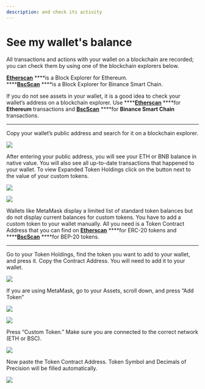 ```yaml
---
description: and check its activity
---
```


# See my wallet's balance

All transactions and actions with your wallet on a blockchain are recorded; you can check them by using one of the blockchain explorers below. 

[**Etherscan**](https://etherscan.io/) ****is a Block Explorer for Ethereum.   
****[**BscScan**](https://bscscan.com/) ****is a Block Explorer for Binance Smart Chain.

If you do not see assets in your wallet, it is a good idea to check your wallet’s address on a blockchain explorer. Use ****[**Etherscan**](https://etherscan.io/) ****for **Ethereum** transactions and [**BscScan**](https://bscscan.com/) ****for **Binance Smart Chain** transactions.    
****

Copy your wallet’s public address and search for it on a blockchain explorer.

![](https://lh6.googleusercontent.com/DFjAF5z2RkQJx7JiiOY6N4MeAqkXHOpU0qXiy36O4qbpeN2a-JUcp4P4WIIIE3RdRoIFPa-zRrS9zWAQu3FMGbTFDm5DUZTcE2jWpY-uxa2UowOcsS9V1VBFc8R-d3wzcpCLMvfV)



After entering your public address, you will see your ETH or BNB balance in native value. You will also see all up-to-date transactions that happened to your wallet. To view Expanded Token Holdings click on the button next to the value of your custom tokens.

![](https://lh4.googleusercontent.com/PKB7PYJUdYn92Xh1fwojSkvhuaBimjqXX_3KOGnCl1CEuuQfeozqSABTSx4shSfYtWij4b2HdowuN6HKJwg3uTOU5d2AKdx8zYjnd3IGh_7nRSNOPe1x11Hsn0kF7p2thXZaI6nz)

![](https://lh3.googleusercontent.com/h_eKc4zW7Oa7zBjY0VrVG0Zk1TB-O3oSDt32ylroDAnHe9pOXaMuD9LNn807VNb8nmlOKIV3rVaqmPsK7BIMU9C8jDvzbltCyuHjH1LqhKakbSopFMhVibkxOTK3QEHwJGjkhPoT)



Wallets like MetaMask display a limited list of standard token balances but do not display current balances for custom tokens. You have to add a custom token to your wallet manually. All you need is a Token Contract Address that you can find on [**Etherscan**](https://etherscan.io/) ****for ERC-20 tokens and ****[**BscScan**](https://bscscan.com/) ****for BEP-20 tokens.   
****

Go to your Token Holdings, find the token you want to add to your wallet, and press it. Copy the Contract Address. You will need to add it to your wallet.

![](https://lh3.googleusercontent.com/tx27yeUZPIL36wgEIVmLN6sJTkX4FGv-xlyRP_EfLLOvceChkOjRvIrjFsLzrO6TeucBeCr_8ziyqYDoCpuN9k4jqPgl_AlcpBN-pfgLxjO1C5ZZVFjay1DPkwjPLPcSTwv5K6Du)



If you are using MetaMask, go to your Assets, scroll down, and press “Add Token”

![](https://lh6.googleusercontent.com/9Kedft3HowU5YvSC7WhUtcDTL-UIaaHTjsGrnJnAJ2p-2wlEnKxHbXrKpnoeLoP8dnLrxJCdPoCnj74YsE_l43ehZs59bIkBNi-SKPaACr2nqBJuAL3kOBEAMB-xLkR8fhJ1YZ_u)

![](https://lh4.googleusercontent.com/QgR-yVQfZLQZUhJpVz0tPgKnTv8_MkybwP1_FkIn-52JQj1rkKMxSq-tQC4FchnE1l6k4dHpsS2SkT_HFx2OakCBhJFvzGNzXDKTIVi7K-HVWP7jQSmcviSkz_m5gTG-vXH83fGf)

Press “Custom Token.” Make sure you are connected to the correct network \(ETH or BSC\).

![](https://lh4.googleusercontent.com/aMqM-q9udWODbREOvy5Tx1NDLQDXlyV2Z8oChubTymbC8WDfcrkDv66x0NNHiuWck-B2yY5tpLmp7Ar53WCNw_1JK-Odg0ixxGmDt3po7TqAfQ_mrgmoK6UNIxsxXx8edmBiUsrD)



Now paste the Token Contract Address. Token Symbol and Decimals of Precision will be filled automatically.

![](https://lh5.googleusercontent.com/q1f2ZD2ahY3peq_0t2hGeq5A07_vkm_AEjUWQc4iDvCZUaEe1bgVXGv64pdFl1HwcEHgpkPKJBSeyrknENHqCFgC0BdCCQCGub4mhXYrkN6iso9j4ecOvsWkfal-Ug6JbmMYjTw-)

